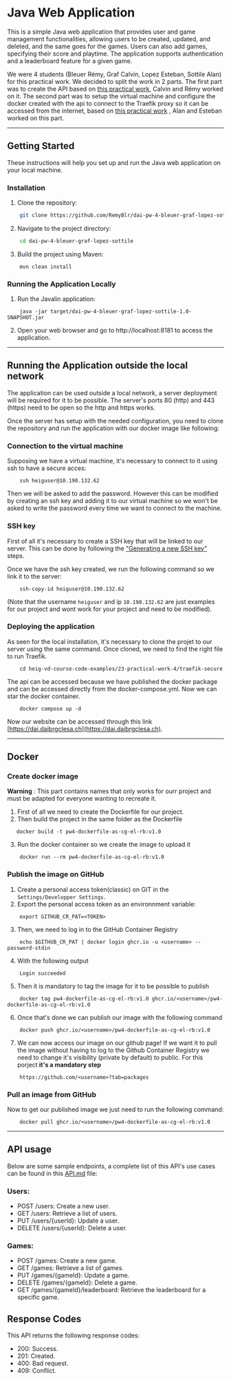 # Java Web Application
This is a simple Java web application that provides user and game management functionalities, allowing users to be 
created, updated, and deleted, and the same goes for the games. Users can also add games, specifying their score and playtime. 
The application supports authentication and a leaderboard feature for a given game.

We were 4 students (Bleuer Rémy, Graf Calvin, Lopez Esteban, Sottile Alan) for this practical work. We decided to split the
work in 2 parts. The first part was to create the API based on [this practical work](https://github.com/heig-vd-dai-course/heig-vd-dai-course/tree/main/21-http-and-curl),
Calvin and Rémy worked on it. The second part was to setup the virtual machine and configure the docker created with the api to connect to the Traefik proxy so it can be accessed from the internet, based on
[this practical work](https://github.com/heig-vd-dai-course/heig-vd-dai-course/tree/main/22-web-infrastructures)
, Alan and Esteban worked on this part.

---
## Getting Started
These instructions will help you set up and run the Java web application on your local machine.

### Installation
1. Clone the repository:

```bash
    git clone https://github.com/RemyBlr/dai-pw-4-bleuer-graf-lopez-sottile.git
```

2. Navigate to the project directory:

```bash
    cd dai-pw-4-bleuer-graf-lopez-sottile
```
3. Build the project using Maven:

```
    mvn clean install
```
### Running the Application Locally
1. Run the Javalin application:
```
    java -jar target/dai-pw-4-bleuer-graf-lopez-sottile-1.0-SNAPSHOT.jar
```
2. Open your web browser and go to http://localhost:8181 to access the application.

---
## Running the Application outside the local network
The application can be used outside a local network, a server deployment will be required for it to be possible. The server's ports 80 (http) and 443 (https) need to be open so the http and https works. 

Once the server has setup with the needed configuration, you need to clone the repository and run the application with our docker image like following: 


### Connection to the virtual machine
Supposing we have a virtual machine, it's necessary to connect to it using ssh to have a secure acces: 

```
    ssh heiguser@10.190.132.62
```

Then we will be asked to add the password. However this can be modified by creating an ssh key and adding it to our virtual machine so we won't be asked to write the password every time we want to connect to the machine.

### SSH key 
First of all it's necessary to create a SSH key that will be linked to our server. This can be done by following the ["Generating a new SSH key"](https://docs.github.com/en/authentication/connecting-to-github-with-ssh/generating-a-new-ssh-key-and-adding-it-to-the-ssh-agent#generating-a-new-ssh-key) steps. 

Once we have the ssh key created, we run the following command so we link it to the server:
```
    ssh-copy-id heiguser@10.190.132.62
```

(Note that the username `heiguser` and ip `10.190.132.62` are just examples for our project and wont work for your project and need to be modified).

### Deploying the application
As seen for the local installation, it's necessary to clone the projet to our server using the same command. Once cloned, we need to find the right file to run Traefik.
```
    cd heig-vd-course-code-examples/23-practical-work-4/traefik-secure
```

The api can be accessed because we have published the docker package and can be accessed directly from the docker-compose.yml. Now we can star the docker container.
```
    docker compose up -d
```
Now our website can be accessed through this link [https://dai.daibrgclesa.ch](https://dai.daibrgclesa.ch).

----
## Docker
### Create docker image
**Warning** : This part contains names that only works for ourr project and must be adapted for everyone wanting to recreate it. 

 1. First of all we need to create the Dockerfile for our project. 
 2. Then build the project in the same folder as the Dockerfile
 ```
    docker build -t pw4-dockerfile-as-cg-el-rb:v1.0
```
3. Run the docker container so we create the image to upload it
```
    docker run --rm pw4-dockerfile-as-cg-el-rb:v1.0
```
### Publish the image on GitHub
1. Create a personal access token(classic) on GIT in the `Settings/Developper Settings`.
2. Export the personal access token as an environnment variable: 
```
    export GITHUB_CR_PAT=<TOKEN>
```
3. Then, we need to log in to the GitHub Container Registry
```
    echo $GITHUB_CR_PAT | docker login ghcr.io -u <username> --password-stdin
```
4. With the following output
```
    Login succeeded
```
5. Then it is mandatory to tag the image for it to be possible to publish 
```
    docker tag pw4-dockerfile-as-cg-el-rb:v1.0 ghcr.io/<username>/pw4-dockerfile-as-cg-el-rb:v1.0
```

6. Once that's done we can publish our image with the following command
```
    docker push ghcr.io/<username>/pw4-dockerfile-as-cg-el-rb:v1.0
```
7. We can now access our image on our github page! If we want it to pull the image without having to log to the Github Container Registry we need to change it's visibility (private by default) to public. For this porject **it's a mandatory step**
```
    https://github.com/<username>?tab=packages
```

### Pull an image from GitHub
Now to get our published image we just need to run the following command:
```
    docker pull ghcr.io/<username>/pw4-dockerfile-as-cg-el-rb:v1.0
```
---

## API usage
Below are some sample endpoints, a complete list of this API's use cases can be found in this [ API.md](src/main/resources/API.md) file:

### Users:

- POST /users: Create a new user.
- GET /users: Retrieve a list of users.
- PUT /users/{userId}: Update a user.
- DELETE /users/{userId}: Delete a user.

### Games:

- POST /games: Create a new game.
- GET /games: Retrieve a list of games.
- PUT /games/{gameId}: Update a game.
- DELETE /games/{gameId}: Delete a game.
- GET /games/{gameId}/leaderboard: Retrieve the leaderboard for a specific game.

## Response Codes
This API returns the following response codes:

- 200: Success.
- 201: Created.
- 400: Bad request.
- 409: Conflict.
